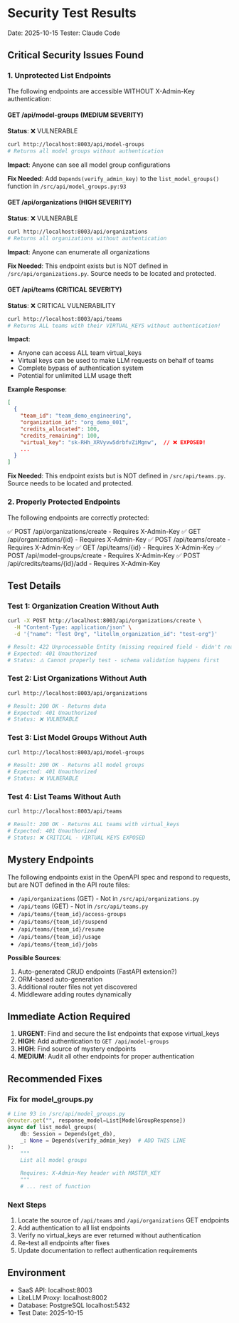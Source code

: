 # Security Test Results

Date: 2025-10-15
Tester: Claude Code

## Critical Security Issues Found

### 1. Unprotected List Endpoints

The following endpoints are accessible WITHOUT X-Admin-Key authentication:

#### GET /api/model-groups (MEDIUM SEVERITY)
**Status**: ❌ VULNERABLE
```bash
curl http://localhost:8003/api/model-groups
# Returns all model groups without authentication
```

**Impact**: Anyone can see all model group configurations

**Fix Needed**: Add `Depends(verify_admin_key)` to the `list_model_groups()` function in `/src/api/model_groups.py:93`

#### GET /api/organizations (HIGH SEVERITY)
**Status**: ❌ VULNERABLE
```bash
curl http://localhost:8003/api/organizations
# Returns all organizations without authentication
```

**Impact**: Anyone can enumerate all organizations

**Fix Needed**: This endpoint exists but is NOT defined in `/src/api/organizations.py`. Source needs to be located and protected.

#### GET /api/teams (CRITICAL SEVERITY)
**Status**: ❌ CRITICAL VULNERABILITY
```bash
curl http://localhost:8003/api/teams
# Returns ALL teams with their VIRTUAL_KEYS without authentication!
```

**Impact**:
- Anyone can access ALL team virtual_keys
- Virtual keys can be used to make LLM requests on behalf of teams
- Complete bypass of authentication system
- Potential for unlimited LLM usage theft

**Example Response**:
```json
[
  {
    "team_id": "team_demo_engineering",
    "organization_id": "org_demo_001",
    "credits_allocated": 100,
    "credits_remaining": 100,
    "virtual_key": "sk-RHh_XRVyvw5drbfvZiMgnw",  // ❌ EXPOSED!
    ...
  }
]
```

**Fix Needed**: This endpoint exists but is NOT defined in `/src/api/teams.py`. Source needs to be located and protected.

### 2. Properly Protected Endpoints

The following endpoints are correctly protected:

✅ POST /api/organizations/create - Requires X-Admin-Key
✅ GET /api/organizations/{id} - Requires X-Admin-Key
✅ POST /api/teams/create - Requires X-Admin-Key
✅ GET /api/teams/{id} - Requires X-Admin-Key
✅ POST /api/model-groups/create - Requires X-Admin-Key
✅ POST /api/credits/teams/{id}/add - Requires X-Admin-Key

## Test Details

### Test 1: Organization Creation Without Auth
```bash
curl -X POST http://localhost:8003/api/organizations/create \
  -H "Content-Type: application/json" \
  -d '{"name": "Test Org", "litellm_organization_id": "test-org"}'

# Result: 422 Unprocessable Entity (missing required field - didn't reach auth)
# Expected: 401 Unauthorized
# Status: ⚠️ Cannot properly test - schema validation happens first
```

### Test 2: List Organizations Without Auth
```bash
curl http://localhost:8003/api/organizations

# Result: 200 OK - Returns data
# Expected: 401 Unauthorized
# Status: ❌ VULNERABLE
```

### Test 3: List Model Groups Without Auth
```bash
curl http://localhost:8003/api/model-groups

# Result: 200 OK - Returns all model groups
# Expected: 401 Unauthorized
# Status: ❌ VULNERABLE
```

### Test 4: List Teams Without Auth
```bash
curl http://localhost:8003/api/teams

# Result: 200 OK - Returns ALL teams with virtual_keys
# Expected: 401 Unauthorized
# Status: ❌ CRITICAL - VIRTUAL KEYS EXPOSED
```

## Mystery Endpoints

The following endpoints exist in the OpenAPI spec and respond to requests, but are NOT defined in the API route files:

- `/api/organizations` (GET) - Not in `/src/api/organizations.py`
- `/api/teams` (GET) - Not in `/src/api/teams.py`
- `/api/teams/{team_id}/access-groups`
- `/api/teams/{team_id}/suspend`
- `/api/teams/{team_id}/resume`
- `/api/teams/{team_id}/usage`
- `/api/teams/{team_id}/jobs`

**Possible Sources**:
1. Auto-generated CRUD endpoints (FastAPI extension?)
2. ORM-based auto-generation
3. Additional router files not yet discovered
4. Middleware adding routes dynamically

## Immediate Action Required

1. **URGENT**: Find and secure the list endpoints that expose virtual_keys
2. **HIGH**: Add authentication to `GET /api/model-groups`
3. **HIGH**: Find source of mystery endpoints
4. **MEDIUM**: Audit all other endpoints for proper authentication

## Recommended Fixes

### Fix for model_groups.py

```python
# Line 93 in /src/api/model_groups.py
@router.get("", response_model=List[ModelGroupResponse])
async def list_model_groups(
    db: Session = Depends(get_db),
    _: None = Depends(verify_admin_key)  # ADD THIS LINE
):
    """
    List all model groups

    Requires: X-Admin-Key header with MASTER_KEY
    """
    # ... rest of function
```

### Next Steps

1. Locate the source of `/api/teams` and `/api/organizations` GET endpoints
2. Add authentication to all list endpoints
3. Verify no virtual_keys are ever returned without authentication
4. Re-test all endpoints after fixes
5. Update documentation to reflect authentication requirements

## Environment

- SaaS API: localhost:8003
- LiteLLM Proxy: localhost:8002
- Database: PostgreSQL localhost:5432
- Test Date: 2025-10-15
